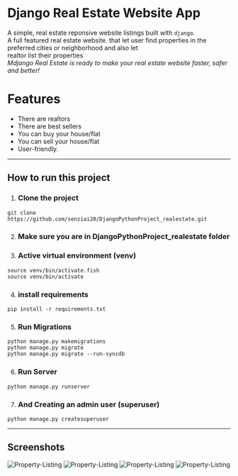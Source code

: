 # Django Real Estate Website App
A simple, real estate reponsive website listings built with `django`.\
A full featured real estate website. that let user find properties in the preferred cities or neighborhood and also let\
realtor list their properties\
*Mdjango Real Estate is ready to make your real estate website faster, safer and better!*

# Features
- There are realtors
- There are best sellers
- You can buy your house/flat
- You can sell your house/flat
- User-friendly.
---
## How to run this project
1. ### Clone the project
`git clone https://github.com/senziai20/DjangoPythonProject_realestate.git`

2. ### Make sure you are in DjangoPythonProject_realestate folder

3. ### Active virtual environment (venv)
`source venv/bin/activate.fish`\
`source venv/bin/activate`

4. ### install requirements
`pip install -r requirements.txt`

5. ### Run Migrations
`python manage.py makemigrations`\
`python manage.py migrate`\
`python manage.py migrate --run-syncdb`

6. ### Run Server
`python manage.py runserver`

7. ### And Creating an admin user (superuser)
`python manage.py createsuperuser`

---
## Screenshots
![Property-Listing](screenshots/listing1.jpg)
![Property-Listing](screenshots/listing2.jpg)
![Property-Listing](screenshots/updatelisting.jpg)
![Property-Listing](screenshots/viewdetails.jpg)
